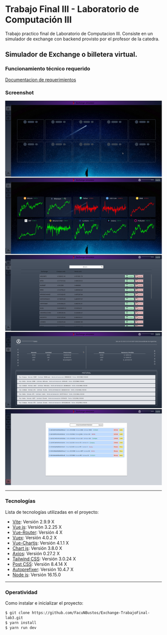 # Trabajo Final III - Laboratorio de Computación III

Trabajo practico final de Laboratorio de Computacion III. Consiste en un simulador de exchange con backend provisto por el profesor de la catedra.

## Simulador de Exchange o  billetera virtual.

### Funcionamiento técnico requerido

[Documentacion de requerimientos](https://docs.google.com/document/d/1UPcZnIubOcbx4_MhT0IkPoYo4yog4XFAQyYtLPwY9wY/edit#)

### Screenshot

![](./github_src/5.png)
![](./github_src/1.png)
![](./github_src/2.png)
![](./github_src/3.png)
![](./github_src/4.png)

***
### Tecnologías

Lista de tecnologías utilizadas en el proyecto:

* [Vite](https://vitejs.dev/): Versión 2.9.9 X
* [Vue js](https://vuejs.org/): Versión 3.2.25 X
* [Vue-Router](https://router.vuejs.org/): Versión 4 X
* [Vuex](https://vuex.vuejs.org/): Versión 4.0.2 X
* [Vue-Chartjs](https://vue-chartjs.org/): Versión 4.1.1 X
* [Chart js](https://vue-chartjs.org/): Versión 3.8.0 X
* [Axios](https://axios-http.com/docs/intro): Versión 0.27.2 X
* [Tailwind CSS](https://tailwindcss.com/): Versión 3.0.24 X
* [Post CSS](https://postcss.org/): Versión 8.4.14 X
* [Autoprefixer](https://github.com/postcss/autoprefixer): Versión 10.4.7 X
* [Node js](https://nodejs.org/es/): Versión 16.15.0

***
### Operatividad

Como instalar e inicializar el proyecto:
```
$ git clone https://github.com/FacuNBustos/Exchange-TrabajoFinal-lab3.git
$ yarn install
$ yarn run dev
```
